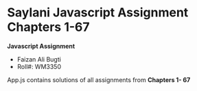 # Saylani Javascript Assignment Chapters 1-67
 
 **Javascript Assignment**
 
 * Faizan Ali Bugti
 * Roll#: WM3350

 App.js contains solutions of all assignments from **Chapters 1- 67**